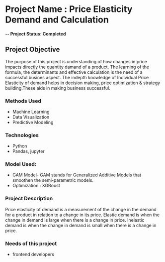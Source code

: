 # Project Name : Price Elasticity Demand and Calculation

#### -- Project Status: Completed

## Project Objective
The purpose of this project is understanding of how changes in price impacts directly the quantity damand of a product. The learning of the formula, the determinants and effective calculation is the need of a successful busines aspect. The indepth knowledge of Individual Price Elasticity of demand helps in decision making, price optimization & strategy building.These aids in making business successful.

### Methods Used
* Machine Learning
* Data Visualization
* Predictive Modeling

### Technologies
* Python
* Pandas, jupyter

### Model Used:
* GAM Model-  GAM stands for Generalized Additive Models that smoothen the semi-parametric models.
* Optimization : XGBoost

### Project Description
Price elasticity of demand is a measurement of the change in the demand for a product in relation to a change in its price. Elastic demand is when the change in demand is large when there is a change in price. Inelastic demand is when the change in demand is small when there is a change in price.


### Needs of this project

- frontend developers


